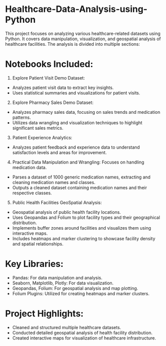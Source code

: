 # Healthcare-Data-Analysis-using-Python
This project focuses on analyzing various healthcare-related datasets using Python. It covers data manipulation, visualization, and geospatial analysis of healthcare facilities. The analysis is divided into multiple sections:

# Notebooks Included:
1. Explore Patient Visit Demo Dataset:
- Analyzes patient visit data to extract key insights.
- Uses statistical summaries and visualizations for patient visits.
2. Explore Pharmacy Sales Demo Dataset:
- Analyzes pharmacy sales data, focusing on sales trends and medication patterns.
- Utilizes data wrangling and visualization techniques to highlight significant sales metrics.
3. Patient Experience Analytics:
- Analyzes patient feedback and experience data to understand satisfaction levels and areas for improvement.
4. Practical Data Manipulation and Wrangling:
Focuses on handling medication data.
- Parses a dataset of 1000 generic medication names, extracting and cleaning medication names and classes.
- Outputs a cleaned dataset containing medication names and their respective classes.
5. Public Health Facilities GeoSpatial Analysis:
- Geospatial analysis of public health facility locations.
- Uses Geopandas and Folium to plot facility types and their geographical distribution.
- Implements buffer zones around facilities and visualizes them using interactive maps.
- Includes heatmaps and marker clustering to showcase facility density and spatial relationships.
# Key Libraries:
- Pandas: For data manipulation and analysis.
- Seaborn, Matplotlib, Plotly: For data visualization.
- Geopandas, Folium: For geospatial analysis and map plotting.
- Folium Plugins: Utilized for creating heatmaps and marker clusters.
# Project Highlights:
- Cleaned and structured multiple healthcare datasets.
- Conducted detailed geospatial analysis of health facility distribution.
- Created interactive maps for visualization of healthcare infrastructure.

